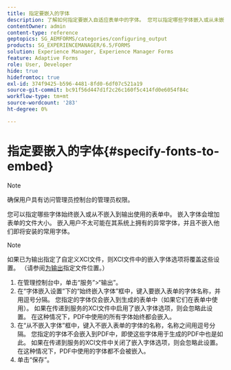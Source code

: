 ```yaml
---
title: 指定要嵌入的字体
description: 了解如何指定要嵌入自适应表单中的字体。 您可以指定哪些字体嵌入或从未嵌入到Forms服务生成的表单。
contentOwner: admin
content-type: reference
geptopics: SG_AEMFORMS/categories/configuring_output
products: SG_EXPERIENCEMANAGER/6.5/FORMS
solution: Experience Manager, Experience Manager Forms
feature: Adaptive Forms
role: User, Developer
hide: true
hidefromtoc: true
exl-id: 374f9425-b596-4481-8fd0-6df07c521a19
source-git-commit: bc91f56d447d1f2c26c160f5c414fd0e6054f84c
workflow-type: tm+mt
source-wordcount: '283'
ht-degree: 0%

---
```


# 指定要嵌入的字体{#specify-fonts-to-embed}

>[!NOTE]
> 
> 确保用户具有访问管理员控制台的管理员权限。

您可以指定哪些字体始终嵌入或从不嵌入到输出使用的表单中。 嵌入字体会增加表单的文件大小。 嵌入用户不太可能在其系统上拥有的异常字体，并且不嵌入他们即将安装的常用字体。

>[!NOTE]
>
>如果已为输出指定了自定义XCI文件，则XCI文件中的嵌入字体选项将覆盖这些设置。 （请参阅[为输出](/help/forms/using/admin-help/specify-file-locations-output.md#specify-file-locations-for-output)指定文件位置。）

1. 在管理控制台中，单击“服务”>“输出”。
1. 在“字体嵌入设置”下的“始终嵌入字体”框中，键入要嵌入表单的字体名称，并用逗号分隔。 您指定的字体仅会嵌入到生成的表单中（如果它们在表单中使用）。 如果在传递到服务的XCI文件中启用了嵌入字体选项，则会忽略此设置。 在这种情况下，PDF中使用的所有字体始终都会嵌入。
1. 在“从不嵌入字体”框中，键入不嵌入表单的字体的名称，名称之间用逗号分隔。 您指定的字体不会嵌入到PDF中，即使这些字体用于生成的PDF中也是如此。 如果在传递到服务的XCI文件中关闭了嵌入字体选项，则会忽略此设置。 在这种情况下，PDF中使用的字体都不会被嵌入。
1. 单击“保存”。
